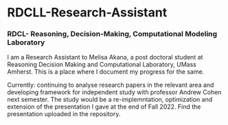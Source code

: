 # RDCLL-Research-Assistant
### RDCL- Reasoning, Decision-Making, Computational Modeling Laboratory 
I am a Research Assistant to Melisa Akana, a post doctoral student at Reasoning Decision Making and Computational Laboratory, UMass Amherst.
This is a place where I document my progress for the same. 

Currently: continuing to analyse research papers in the relevant area and developing framework for independent study with professor Andrew Cohen next semester. The study would be a re-implemntation, optimization and extension of the presentation I gave at the end of Fall 2022. Find the presentation uploaded in the repository. 

